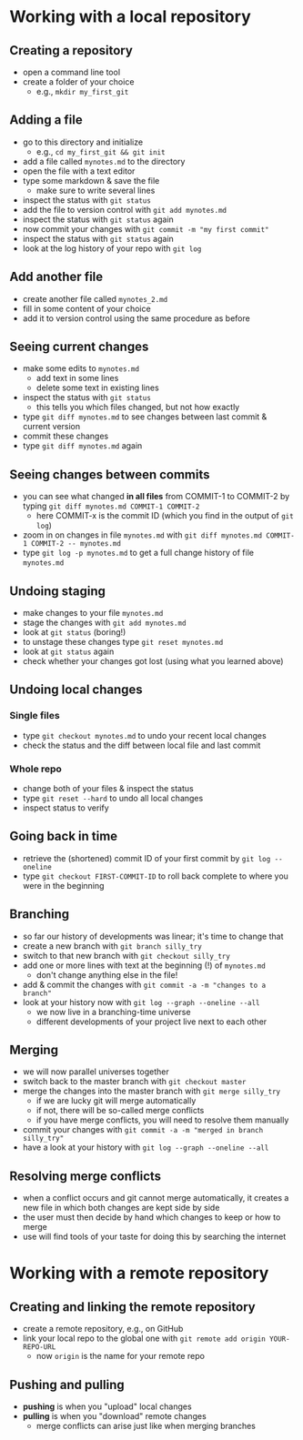 # Working with a local repository

## Creating a repository

- open a command line tool
- create a folder of your choice
  - e.g., `mkdir my_first_git`
  
## Adding a file

- go to this directory and initialize
  - e.g., `cd my_first_git && git init`
- add a file called `mynotes.md` to the directory
- open the file with a text editor
- type some markdown & save the file
  - make sure to write several lines
- inspect the status with `git status`
- add the file to version control with `git add mynotes.md`
- inspect the status with `git status` again
- now commit your changes with `git commit -m "my first commit"`
- inspect the status with `git status` again
- look at the log history of your repo with `git log`

## Add another file

- create another file called `mynotes_2.md`
- fill in some content of your choice
- add it to version control using the same procedure as before

## Seeing current changes

- make some edits to `mynotes.md`
  - add text in some lines
  - delete some text in existing lines
- inspect the status with `git status`
  - this tells you which files changed, but not how exactly
- type `git diff mynotes.md` to see changes between last commit & current version
 - commit these changes
- type `git diff mynotes.md` again

## Seeing changes between commits

- you can see what changed **in all files** from COMMIT-1 to COMMIT-2 by typing `git diff mynotes.md COMMIT-1 COMMIT-2`
  - here COMMIT-x is the commit ID (which you find in the output of `git log`)
- zoom in on changes in file `mynotes.md` with `git diff mynotes.md COMMIT-1 COMMIT-2 -- mynotes.md`
- type `git log -p mynotes.md` to get a full change history of file `mynotes.md`

## Undoing staging

- make changes to your file `mynotes.md`
- stage the changes with `git add mynotes.md`
- look at `git status` (boring!)
- to unstage these changes type `git reset mynotes.md`
- look at `git status` again
- check whether your changes got lost (using what you learned above)

## Undoing local changes

### Single files

- type `git checkout mynotes.md` to undo your recent local changes
- check the status and the diff between local file and last commit

### Whole repo

- change both of your files & inspect the status
- type `git reset --hard` to undo all local changes
- inspect status to verify

## Going back in time

- retrieve the (shortened) commit ID of your first commit by `git log --oneline`
- type `git checkout FIRST-COMMIT-ID` to roll back complete to where you were in the beginning

## Branching

- so far our history of developments was linear; it's time to change that
- create a new branch with `git branch silly_try`
- switch to that new branch with `git checkout silly_try`
- add one or more lines with text at the beginning (!) of `mynotes.md`
  - don't change anything else in the file!
- add & commit the changes with `git commit -a -m "changes to a branch"` 
- look at your history now with `git log --graph --oneline --all`
  - we now live in a branching-time universe
  - different developments of your project live next to each other
   
## Merging

- we will now parallel universes together
- switch back to the master branch with `git checkout master`
- merge the changes into the master branch with `git merge silly_try`
  - if we are lucky git will merge automatically
  - if not, there will be so-called merge conflicts
  - if you have merge conflicts, you will need to resolve them manually
- commit your changes with `git commit -a -m "merged in branch silly_try"` 
- have a look at your history with `git log --graph --oneline --all`


## Resolving merge conflicts

- when a conflict occurs and git cannot merge automatically, it creates a new file in which both changes are kept side by side
- the user must then decide by hand which changes to keep or how to merge
- use will find tools of your taste for doing this by searching the internet

# Working with a remote repository

## Creating and linking the remote repository

- create a remote repository, e.g., on GitHub
- link your local repo to the global one with `git remote add origin YOUR-REPO-URL`
  - now `origin` is the name for your remote repo

## Pushing and pulling

- **pushing** is when you "upload" local changes
- **pulling** is when you "download" remote changes
  - merge conflicts can arise just like when merging branches
  
  
  










